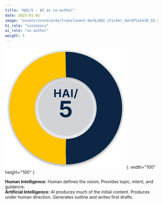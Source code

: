```yaml
---
title: "HAI/5 - AI as co-author"
date: 2025-01-01
image: "assets/scorecards/translucent-dark/HAI_sticker_darkPlate10_S5.svg"
hi_role: "visionary"
ai_role: "co-author"
weight: 5
---
```


![HAI Score 5](/assets/scorecards/translucent-dark/HAI_sticker_darkPlate10_S5.svg){: width="100" height="100" }

**Human Intelligence:** Human defines the vision; Provides topic, intent, and guidance.\
**Artificial Intelligence:** AI produces much of the initial content. Produces under human direction. Generates outline and writes first drafts.
